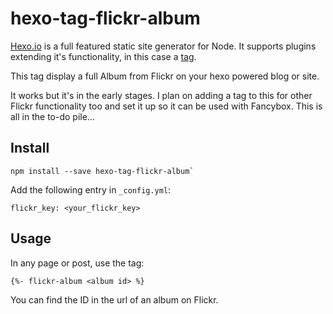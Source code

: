# hexo-tag-flickr-album

[Hexo.io](http://hexo.io/) is a full featured static site generator for Node. It supports plugins extending it's functionality, in this case a [tag](http://hexo.io/docs/plugins.html#Tag).

This tag display a full Album from Flickr on your hexo powered blog or site. 

It works but it's in the early stages. I plan on adding a tag to this for other Flickr functionality too and set it up so it can be used with Fancybox. This is all in the to-do pile...

## Install
```
npm install --save hexo-tag-flickr-album`
```
Add the following entry in `_config.yml`:

```
flickr_key: <your_flickr_key>
```
## Usage

In any page or post, use the tag:
```
{%- flickr-album <album id> %}
```

You can find the ID in the url of an album on Flickr.